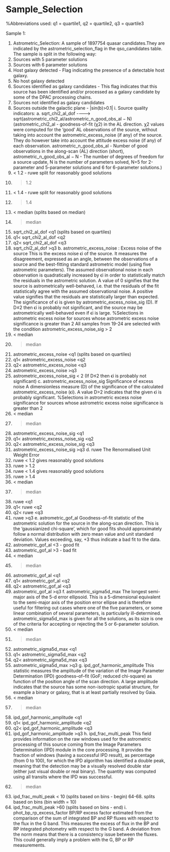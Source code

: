 # Sample_Selection
%Abbreviations used:
q1 = quartile1,
q2 = quartile2,
q3 = quartile3

Sample 1: 
1. Astrometric_Selection:
A sample of 1897754 quasar candidates.They are indicated by the astrometric_selection_flag in the qso_candidates table.
The sample is split in the following way:
2. Sources with 5 parameter solutions
3. Sources with 6 parameter solutions
4. Host galaxy detected -  Flag indicating the presence of a detectable host galaxy.
5. No host galaxy detected
6. Sources identified as galaxy candidates - This flag indicates that this source has been identified and/or processed as a galaxy candidate by some of the DPAC processing chains.
7. Sources not identified as galaxy candidates
8. Sources outside the galactic plane - |sin(b)>0.1|
i. Source quality indicators:
a. sqrt_chi2_al_dof ----> sqrt(astrometric_chi2_al/astrometric_n_good_obs_al − N)
(astrometric_chi2_al - goodness-of-fit (χ2) in the AL direction.
χ2 values were computed for the ‘good’ AL observations of the source, without taking into account the astrometric_excess_noise (if any) of the source. They do however take into account the attitude excess noise (if any) of each observation. 
astrometric_n_good_obs_al - Number of good observations in the along-scan (AL) direction (short),
astrometric_n_good_obs_al − N - The number of degrees of freedom for a source update,
N is the number of parameters solved, N=5 for 2-parameter and 5-parameter solutions and 6 for 6-parameter solutions.)
9. < 1.2 - ruwe split for reasonably good solutions
10. > 1.2 
11. < 1.4 - ruwe split for reasonably good solutions
12. > 1.4
13. < median (splits based on median)
14. > median
15. sqrt_chi2_al_dof <q1 (splits based on quartiles)
16. q1< sqrt_chi2_al_dof <q2
17. q2< sqrt_chi2_al_dof <q3
18. sqrt_chi2_al_dof >q3
b. astrometric_excess_noise : Excess noise of the source 
This is the excess noise ϵi of the source. It measures the disagreement, expressed as an angle, between the observations of a source and the best-fitting standard astrometric model (using five astrometric parameters). The assumed observational noise in each observation is quadratically increased by ϵi in order to statistically match the residuals in the astrometric solution. A value of 0 signifies that the source is astrometrically well-behaved, i.e. that the residuals of the fit statistically agree with the assumed observational noise. A positive value signifies that the residuals are statistically larger than expected.
The significance of ϵi is given by astrometric_excess_noise_sig (D). If D≤2 then ϵi is probably not significant, and the source may be astrometrically well-behaved even if ϵi is large.
%Selections in astrometric excess noise for sources whose astrometric excess noise significance is greater than 2
All samples from 19-24 are selected with the condition astrometric_excess_noise_sig > 2 
19. < median
20. > median
21. astrometric_excess_noise <q1 (splits based on quartiles)
22. q1< astrometric_excess_noise <q2
23. q2< astrometric_excess_noise <q3
24. astrometric_excess_noise >q3
25. astrometric_excess_noise_sig < 2 (If D≤2 then ϵi is probably not significant)
c. astrometric_excess_noise_sig
Significance of excess noise
A dimensionless measure (D) of the significance of the calculated astrometric_excess_noise (ϵi). 
A value D>2 indicates that the given ϵi is probably significant.
%Selections in astrometric excess noise significance for sources whose astrometric excess noise significance is greater than 2
26. < median
27. > median
28. astrometric_excess_noise_sig <q1
29. q1< astrometric_excess_noise_sig <q2
30. q2< astrometric_excess_noise_sig <q3
31. astrometric_excess_noise_sig >q3
d. ruwe
The Renormalised Unit Weight Error
32. ruwe < 1.2 gives reasonably good solutions
33. ruwe > 1.2
34. ruwe < 1.4 gives reasonably good solutions
35. ruwe > 1.4
36. < median
37. > median
38. ruwe <q1
39. q1< ruwe <q2
40. q2< ruwe <q3
41. ruwe >q3
e. astrometric_gof_al
Goodness-of-fit statistic of the astrometric solution for the source in the along-scan direction. This is the ‘gaussianized chi-square’, which for good fits should approximately follow a normal distribution with zero mean value and unit standard deviation. Values exceeding, say, +3 thus indicate a bad fit to the data.
42. astrometric_gof_al <3 - good fit
43. astrometric_gof_al >3 - bad fit
44. < median
45. > median
46. astrometric_gof_al <q1
47. q1< astrometric_gof_al <q2
48. q2< astrometric_gof_al <q3
49. astrometric_gof_al >q3
f. astrometric_sigma5d_max
The longest semi-major axis of the 5-d error ellipsoid.
This is a 5-dimensional equivalent to the semi-major axis of the position error ellipse and is therefore useful for filtering out cases where one of the five parameters, or some linear combination of several parameters, is particularly ill-determined.
astrometric_sigma5d_max is given for all the solutions, as its size is one of the criteria for accepting or rejecting the 5 or 6-parameter solution.
50. < median
51. > median
52. astrometric_sigma5d_max <q1
53. q1< astrometric_sigma5d_max <q2
54. q2< astrometric_sigma5d_max <q3
55. astrometric_sigma5d_max >q3
g. ipd_gof_harmonic_amplitude
This statistic measures the amplitude of the variation of the Image Parameter Determination (IPD) goodness–of–fit (GoF; reduced chi-square) as function of the position angle of the scan direction. A large amplitude indicates that the source has some non-isotropic spatial structure, for example a binary or galaxy, that is at least partially resolved by Gaia.
56. < median
57. > median
58. ipd_gof_harmonic_amplitude <q1
59. q1< ipd_gof_harmonic_amplitude <q2
60. q2< ipd_gof_harmonic_amplitude <q3
61. ipd_gof_harmonic_amplitude >q3
h. ipd_frac_multi_peak
This field provides information on the raw windows used for the astrometric processing of this source coming from the Image Parameters Determination (IPD) module in the core processing. It provides the fraction of windows (having a successful IPD result), as percentage (from 0 to 100), for which the IPD algorithm has identified a double peak, meaning that the detection may be a visually resolved double star (either just visual double or real binary). The quantity was computed using all transits where the IPD was successful.
62. > median
63. ipd_frac_multi_peak < 10 (splits based on bins - begin)
64-68. splits based on bins (bin width = 10)
69. ipd_frac_multi_peak >60 (splits based on bins - end)
i. phot_bp_rp_excess_factor
BP/RP excess factor estimated from the comparison of the sum of integrated BP and RP fluxes with respect to the flux in the G band. This measures the excess of flux in the BP and RP integrated photometry with respect to the G band. A deviation from the norm means that there is a consistency issue between the fluxes. This could generally imply a problem with the G, BP or RP measurements. 

 

 






